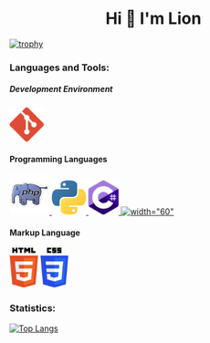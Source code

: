 
<h1 align="center">Hi 👋 I'm Lion</h1>
  
  [![trophy](https://github-profile-trophy.vercel.app/?username=lion-rion&theme=nord&title=Commit)](https://github.com/ryo-ma/github-profile-trophy)
  <h3 style="align-items: left;">Languages and Tools:</h3>
  <h5 style="align-items: left;">Development Environment</h5>
  <div style="align-items: left;">
    <a href="https://git-scm.com/" target="_blank"> <img src="img/git-icon.svg" alt=width="60" height="60"/> </a>
  </div>
  <h4 style="align-items: left;">Programming Languages</h4>
  <div style="align-items: left;">
  <a href="https://www.php.net/" target="_blank"> <img src="img/php.png" alt=width="70" height="70"/> </a>
    <a href="https://www.python.org" target="_blank"> <img src="img/python.svg" alt=width="60" height="60"/> </a>
    <a href="https://docs.microsoft.com/en-us/dotnet/csharp/" target="_blank"> <img src="img/c-sharp (1).svg" alt=width="60" height="60"/> </a>
  <a href="https://docs.microsoft.com/ja-jp/cpp/c-language/c-language-reference?view=msvc-170" target="_blank"> <img src="https://cdn.icon-icons.com/icons2/2415/PNG/512/c_original_logo_icon_146611.png" alt=width="60" height="60"/> </a>

  </div>
  <h4 style="align-items: left;">Markup Language</h4>
  <div style="align-items: left;">
    <a href="https://html.spec.whatwg.org/#toc-introduction" target="_blank"><img src="img/html-5.svg"  alt=width="70" height="70"></a>
    <a href="https://www.w3.org/TR/CSS/" target="_blank"><img src="img/css-3.svg" alt="" alt=width="70" height="70" ></a>

  </div>

   <h3 style="align-items: left;">Statistics:</h3> 



[![Top Langs](https://github-readme-stats.vercel.app/api/top-langs/?username=lion-rion)](https://github.com/anuraghazra/github-readme-stats)

